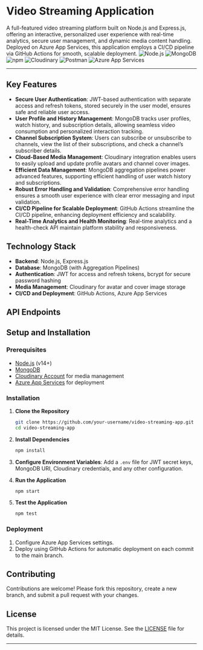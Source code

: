 
# Video Streaming Application

A full-featured video streaming platform built on Node.js and Express.js, offering an interactive, personalized user experience with real-time analytics, secure user management, and dynamic media content handling. Deployed on Azure App Services, this application employs a CI/CD pipeline via GitHub Actions for smooth, scalable deployment.
![Node.js](https://img.shields.io/badge/Node.js-339933?style=for-the-badge&logo=nodedotjs&logoColor=white)
![MongoDB](https://img.shields.io/badge/MongoDB-47A248?style=for-the-badge&logo=mongodb&logoColor=white)
![npm](https://img.shields.io/badge/npm-CB3837?style=for-the-badge&logo=npm&logoColor=white)
![Cloudinary](https://img.shields.io/badge/Cloudinary-3448C5?style=for-the-badge&logo=cloudinary&logoColor=white)
![Postman](https://img.shields.io/badge/Postman-FF6C37?style=for-the-badge&logo=postman&logoColor=white)
![Azure App Services](https://img.shields.io/badge/Azure_App_Services-0078D4?style=for-the-badge&logo=microsoft-azure&logoColor=white)

---

## Key Features

- **Secure User Authentication**: JWT-based authentication with separate access and refresh tokens, stored securely in the user model, ensures safe and reliable user access.
- **User Profile and History Management**: MongoDB tracks user profiles, watch history, and subscription details, allowing seamless video consumption and personalized interaction tracking.
- **Channel Subscription System**: Users can subscribe or unsubscribe to channels, view the list of their subscriptions, and check a channel’s subscriber details.
- **Cloud-Based Media Management**: Cloudinary integration enables users to easily upload and update profile avatars and channel cover images.
- **Efficient Data Management**: MongoDB aggregation pipelines power advanced features, supporting efficient handling of user watch history and subscriptions.
- **Robust Error Handling and Validation**: Comprehensive error handling ensures a smooth user experience with clear error messaging and input validation.
- **CI/CD Pipeline for Scalable Deployment**: GitHub Actions streamline the CI/CD pipeline, enhancing deployment efficiency and scalability.
- **Real-Time Analytics and Health Monitoring**: Real-time analytics and a health-check API maintain platform stability and responsiveness.

## Technology Stack

- **Backend**: Node.js, Express.js
- **Database**: MongoDB (with Aggregation Pipelines)
- **Authentication**: JWT for access and refresh tokens, bcrypt for secure password hashing
- **Media Management**: Cloudinary for avatar and cover image storage
- **CI/CD and Deployment**: GitHub Actions, Azure App Services

## API Endpoints

## Setup and Installation

### Prerequisites
- [Node.js](https://nodejs.org/) (v14+)
- [MongoDB](https://www.mongodb.com/)
- [Cloudinary Account](https://cloudinary.com/) for media management
- [Azure App Services](https://azure.microsoft.com/) for deployment

### Installation

1. **Clone the Repository**
   ```bash
   git clone https://github.com/your-username/video-streaming-app.git
   cd video-streaming-app
   ```

2. **Install Dependencies**
   ```bash
   npm install
   ```

3. **Configure Environment Variables**: Add a `.env` file for JWT secret keys, MongoDB URI, Cloudinary credentials, and any other configuration.

4. **Run the Application**
   ```bash
   npm start
   ```

5. **Test the Application**
   ```bash
   npm test
   ```

### Deployment

1. Configure Azure App Services settings.
2. Deploy using GitHub Actions for automatic deployment on each commit to the main branch.

## Contributing

Contributions are welcome! Please fork this repository, create a new branch, and submit a pull request with your changes.

## License

This project is licensed under the MIT License. See the [LICENSE](LICENSE) file for details.

---

